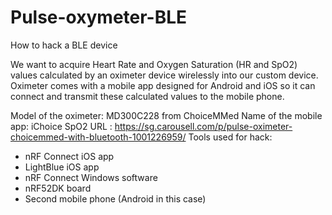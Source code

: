 # Pulse-oxymeter-BLE
How to hack a BLE device

We want to acquire Heart Rate and Oxygen Saturation (HR and SpO2) values
calculated by an oximeter device wirelessly into our custom device. Oximeter comes with a
mobile app designed for Android and iOS so it can connect and transmit these calculated
values to the mobile phone.

Model of the oximeter: MD300C228 from ChoiceMMed
Name of the mobile app: iChoice SpO2
URL : https://sg.carousell.com/p/pulse-oximeter-choicemmed-with-bluetooth-1001226959/
Tools used for hack:
- nRF Connect iOS app
- LightBlue iOS app
- nRF Connect Windows software
- nRF52DK board
- Second mobile phone (Android in this case)
